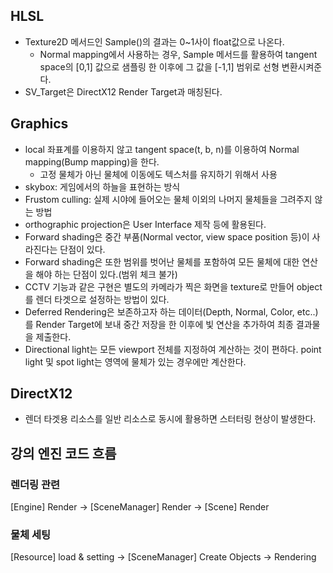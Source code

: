 ## HLSL
- Texture2D 메서드인 Sample()의 결과는 0~1사이 float값으로 나온다. 
  - Normal mapping에서 사용하는 경우, Sample 메서드를 활용하여 tangent space의 [0,1] 값으로 샘플링 한 이후에 그 값을 [-1,1] 범위로 선형 변환시켜준다.
- SV_Target은 DirectX12 Render Target과 매칭된다.

## Graphics
- local 좌표계를 이용하지 않고 tangent space(t, b, n)를 이용하여 Normal mapping(Bump mapping)을 한다.
  - 고정 물체가 아닌 물체에 이동에도 텍스처를 유지하기 위해서 사용 
- skybox: 게임에서의 하늘을 표현하는 방식
- Frustom culling: 실제 시야에 들어오는 물체 이외의 나머지 물체들을 그려주지 않는 방법
- orthographic projection은 User Interface 제작 등에 활용된다.
- Forward shading은 중간 부품(Normal vector, view space position 등)이 사라진다는 단점이 있다.
- Forward shading은 또한 범위를 벗어난 물체를 포함하여 모든 물체에 대한 연산을 해야 하는 단점이 있다.(범위 체크 불가)
- CCTV 기능과 같은 구현은 별도의 카메라가 찍은 화면을 texture로 만들어 object를 렌더 타겟으로 설정하는 방법이 있다.
- Deferred Rendering은 보존하고자 하는 데이터(Depth, Normal, Color, etc..)를 Render Target에 보내 중간 저장을 한 이후에 빛 연산을 추가하여 최종 결과물을 제출한다.
- Directional light는 모든 viewport 전체를 지정하여 계산하는 것이 편하다. point light 및 spot light는 영역에 물체가 있는 경우에만 계산한다.

## DirectX12
- 렌더 타겟용 리소스를 일반 리소스로 동시에 활용하면 스터터링 현상이 발생한다.

## 강의 엔진 코드 흐름

### 렌더링 관련
[Engine] Render -> [SceneManager] Render -> [Scene] Render

### 물체 세팅
[Resource] load & setting -> [SceneManager] Create Objects -> Rendering
